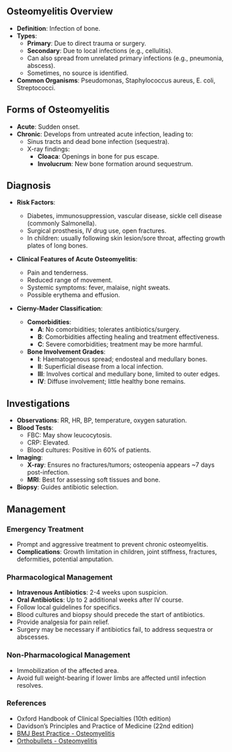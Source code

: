 ## Osteomyelitis Overview
- **Definition**: Infection of bone.
- **Types**: 
  - **Primary**: Due to direct trauma or surgery.
  - **Secondary**: Due to local infections (e.g., cellulitis).
  - Can also spread from unrelated primary infections (e.g., pneumonia, abscess).
  - Sometimes, no source is identified.
- **Common Organisms**: Pseudomonas, Staphylococcus aureus, E. coli, Streptococci.

## Forms of Osteomyelitis
- **Acute**: Sudden onset.
- **Chronic**: Develops from untreated acute infection, leading to:
  - Sinus tracts and dead bone infection (sequestra).
  - X-ray findings: 
    - **Cloaca**: Openings in bone for pus escape.
    - **Involucrum**: New bone formation around sequestrum.

## Diagnosis
- **Risk Factors**:
  - Diabetes, immunosuppression, vascular disease, sickle cell disease (commonly Salmonella).
  - Surgical prosthesis, IV drug use, open fractures.
  - In children: usually following skin lesion/sore throat, affecting growth plates of long bones.

- **Clinical Features of Acute Osteomyelitis**:
  - Pain and tenderness.
  - Reduced range of movement.
  - Systemic symptoms: fever, malaise, night sweats.
  - Possible erythema and effusion.

- **Cierny-Mader Classification**:
  - **Comorbidities**:
    - **A**: No comorbidities; tolerates antibiotics/surgery.
    - **B**: Comorbidities affecting healing and treatment effectiveness.
    - **C**: Severe comorbidities; treatment may be more harmful.
  - **Bone Involvement Grades**:
    - **I**: Haematogenous spread; endosteal and medullary bones.
    - **II**: Superficial disease from a local infection.
    - **III**: Involves cortical and medullary bone, limited to outer edges.
    - **IV**: Diffuse involvement; little healthy bone remains.

## Investigations
- **Observations**: RR, HR, BP, temperature, oxygen saturation.
- **Blood Tests**:
  - FBC: May show leucocytosis.
  - CRP: Elevated.
  - Blood cultures: Positive in 60% of patients.
- **Imaging**:
  - **X-ray**: Ensures no fractures/tumors; osteopenia appears ~7 days post-infection.
  - **MRI**: Best for assessing soft tissues and bone.
- **Biopsy**: Guides antibiotic selection.

## Management
### Emergency Treatment
- Prompt and aggressive treatment to prevent chronic osteomyelitis.
- **Complications**: Growth limitation in children, joint stiffness, fractures, deformities, potential amputation.

### Pharmacological Management
- **Intravenous Antibiotics**: 2-4 weeks upon suspicion.
- **Oral Antibiotics**: Up to 2 additional weeks after IV course.
- Follow local guidelines for specifics.
- Blood cultures and biopsy should precede the start of antibiotics.
- Provide analgesia for pain relief.
- Surgery may be necessary if antibiotics fail, to address sequestra or abscesses.

### Non-Pharmacological Management
- Immobilization of the affected area.
- Avoid full weight-bearing if lower limbs are affected until infection resolves.

### References
- Oxford Handbook of Clinical Specialties (10th edition)
- Davidson’s Principles and Practice of Medicine (22nd edition)
- [BMJ Best Practice - Osteomyelitis](https://bestpractice.bmj.com/topics/en-gb/354/pdf/354/Osteomyelitis.pdf)
- [Orthobullets - Osteomyelitis](https://www.orthobullets.com/trauma/1057/osteomyelitis--adult)